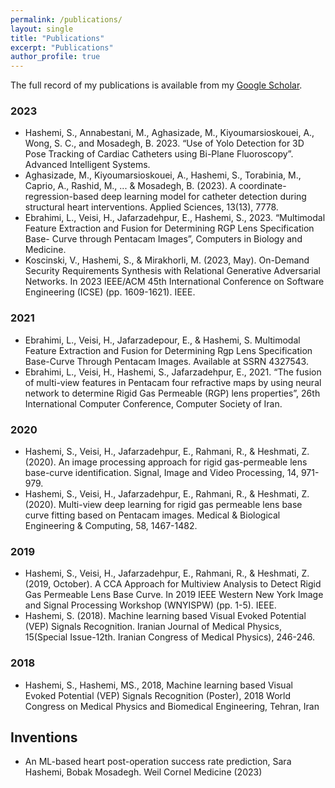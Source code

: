 ```yaml
---
permalink: /publications/
layout: single
title: "Publications"
excerpt: "Publications"
author_profile: true
---
```


The full record of my publications is available from my [Google Scholar](https://scholar.google.com/citations?hl=en&user=Cah7O2oAAAAJ&view_op=list_works&authuser=2&sortby=pubdate). 
 
### 2023
- Hashemi, S., Annabestani, M., Aghasizade, M., Kiyoumarsioskouei, A., Wong, S. C., and Mosadegh, B. 2023. “Use of Yolo Detection for 3D Pose Tracking of Cardiac Catheters using Bi-Plane Fluoroscopy”. Advanced Intelligent Systems.
- Aghasizade, M., Kiyoumarsioskouei, A., Hashemi, S., Torabinia, M., Caprio, A., Rashid, M., ... & Mosadegh, B. (2023). A coordinate-regression-based deep learning model for catheter detection during structural heart interventions. Applied Sciences, 13(13), 7778.
- Ebrahimi, L., Veisi, H., Jafarzadehpur, E., Hashemi, S., 2023. “Multimodal Feature Extraction and Fusion for Determining RGP Lens Specification Base- Curve through Pentacam Images”, Computers in Biology and Medicine.
- Koscinski, V., Hashemi, S., & Mirakhorli, M. (2023, May). On-Demand Security Requirements Synthesis with Relational Generative Adversarial Networks. In 2023 IEEE/ACM 45th International Conference on Software Engineering (ICSE) (pp. 1609-1621). IEEE.

### 2021
- Ebrahimi, L., Veisi, H., Jafarzadepour, E., & Hashemi, S. Multimodal Feature Extraction and Fusion for Determining Rgp Lens Specification Base-Curve Through Pentacam Images. Available at SSRN 4327543.
- Ebrahimi, L., Veisi, H., Hashemi, S., Jafarzadehpur, E., 2021. “The fusion of multi-view features in Pentacam four refractive maps by using neural network to determine Rigid Gas Permeable (RGP) lens properties”, 26th International Computer Conference, Computer Society of Iran.

### 2020
- Hashemi, S., Veisi, H., Jafarzadehpur, E., Rahmani, R., & Heshmati, Z. (2020). An image processing approach for rigid gas-permeable lens base-curve identification. Signal, Image and Video Processing, 14, 971-979.
- Hashemi, S., Veisi, H., Jafarzadehpur, E., Rahmani, R., & Heshmati, Z. (2020). Multi-view deep learning for rigid gas permeable lens base curve fitting based on Pentacam images. Medical & Biological Engineering & Computing, 58, 1467-1482.

### 2019
- Hashemi, S., Veisi, H., Jafarzadehpur, E., Rahmani, R., & Heshmati, Z. (2019, October). A CCA Approach for Multiview Analysis to Detect Rigid Gas Permeable Lens Base Curve. In 2019 IEEE Western New York Image and Signal Processing Workshop (WNYISPW) (pp. 1-5). IEEE.
- Hashemi, S. (2018). Machine learning based Visual Evoked Potential (VEP) Signals Recognition. Iranian Journal of Medical Physics, 15(Special Issue-12th. Iranian Congress of Medical Physics), 246-246.

### 2018
- Hashemi, S., Hashemi, MS., 2018, Machine learning based Visual Evoked Potential (VEP) Signals Recognition (Poster), 2018 World Congress on Medical Physics and Biomedical Engineering, Tehran, Iran
  
## Inventions
- An ML-based heart post-operation success rate prediction, Sara Hashemi, Bobak Mosadegh. Weil Cornel Medicine (2023)
